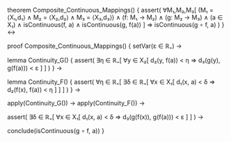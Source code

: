 theorem Composite_Continuous_Mappings() {
  assert(
    ∀M₁,M₂,M₃[
      (M₁ = ⟨X₁,d₁⟩ ∧ M₂ = ⟨X₂,d₂⟩ ∧ M₃ = ⟨X₃,d₃⟩) ∧
      (f: M₁ → M₂) ∧ (g: M₂ → M₃) ∧
      (a ∈ X₁) ∧
      isContinuous(f, a) ∧
      isContinuous(g, f(a))
    ] ⇒
    isContinuous(g ∘ f, a)
  )
} ↔

proof Composite_Continuous_Mappings() {
  setVar(ε ∈ ℝ₊) →
  
  lemma Continuity_G() {
    assert(
      ∃η ∈ ℝ₊[
        ∀y ∈ X₂[
          d₂(y, f(a)) < η ⇒ d₃(g(y), g(f(a))) < ε
        ]
      ]
    )
  } →

  lemma Continuity_F() {
    assert(
      ∀η ∈ ℝ₊[
        ∃δ ∈ ℝ₊[
          ∀x ∈ X₁[
            d₁(x, a) < δ ⇒ d₂(f(x), f(a)) < η
          ]
        ]
      ]
    )
  } →

  apply(Continuity_G()) →
  apply(Continuity_F()) →
  
  assert(
    ∃δ ∈ ℝ₊[
      ∀x ∈ X₁[
        d₁(x, a) < δ ⇒ d₃(g(f(x)), g(f(a))) < ε
      ]
    ]
  ) →
  
  conclude(isContinuous(g ∘ f, a))
}